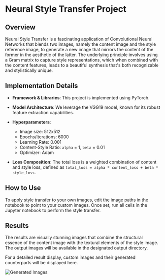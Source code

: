 # Neural Style Transfer Project

## Overview
Neural Style Transfer is a fascinating application of Convolutional Neural Networks that blends two images, namely the content image and the style reference image, to generate a new image that mirrors the content of the former in the aesthetic of the latter. The underlying principle involves using a Gram matrix to capture style representations, which when combined with the content features, leads to a beautiful synthesis that's both recognizable and stylistically unique.

## Implementation Details
- **Framework & Libraries**: This project is implemented using PyTorch. 
- **Model Architecture**: We leverage the VGG19 model, known for its robust feature extraction capabilities.

- **Hyperparameters**:
    - Image size: 512x512
    - Epochs/Iterations: 6000
    - Learning Rate: 0.001
    - Content-Style Ratio: `alpha` = 1, `beta` = 0.01
    - Optimizer: Adam

- **Loss Composition**: The total loss is a weighted combination of content and style loss, defined as `total_loss = alpha * content_loss + beta * style_loss`.

## How to Use
To apply style transfer to your own images, edit the image paths in the notebook to point to your custom images. Once set, run all cells in the Jupyter notebook to perform the style transfer.

## Results
The results are visually stunning images that combine the structural essence of the content image with the textural elements of the style image. The output images will be available in the designated output directory.

For a detailed result display, custom images and their generated counterparts will be displayed here.

![Generated Images](Data/Generated_images/Results.png)
